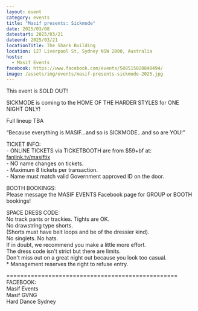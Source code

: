 ```yaml
---
layout: event
category: events
title: "Masif presents: Sickmode"
date: 2025/03/08
datestart: 2025/03/21
dateend: 2025/03/21
locationTitle: The Shark Building
location: 127 Liverpool St, Sydney NSW 2000, Australia
hosts:
  - Masif Events
facebook: https://www.facebook.com/events/588515820848494/
image: /assets/img/events/masif-presents-sickmode-2025.jpg
---
```


This event is SOLD OUT!

SICKMODE is coming to the HOME OF THE HARDER STYLES for ONE NIGHT ONLY!

Full lineup TBA

“Because everything is MASIF…and so is SICKMODE…and so are YOU!”

TICKET INFO:  
\- ONLINE TICKETS via TICKETBOOTH are from $59+bf at:  
[fanlink.tv/masiftix](https://l.facebook.com/l.php?u=http%3A%2F%2Ffanlink.tv%2Fmasiftix%3Ffbclid%3DIwZXh0bgNhZW0CMTAAAR1f-iphOL38hT3CctRfOp6ZPoT9XSbAgYs3yVNqUCTcNHyDv2v6t7tvNn0_aem_9GPQrVIY6PpmZ8DHjyIXCw&h=AT0OaI_QNtOWLmqU4dZGwM0MJSdNoZZAGTMhuiL7nEEex-lhVKE_Kvy9Z28vJtHdALcGC8uxWC1hBKUNsQfaIEQnAo_VcWsGUk4w7THplz7i6oHAAB6a9BO40ODH8tvbL_8XIRJXN03BrYDaXhVOINY&__tn__=q&c[0]=AT2Ha9cG3UUDvJAdZgntpVRhYzz4sihhkQrD6yGGr1sdEuEfBhInYLc8s9vlZ3ooJIl2yRKck0e7HHrZrkeC31-_i0umESXp7k9g9KNRhWWIT29TclhKNtdCE2GRR5hFGgPvl2a1yIv5RMh578Daz4Y37A8uSn7HJDRfkQ)  
\- NO name changes on tickets.  
\- Maximum 8 tickets per transaction.  
\- Name must match valid Government approved ID on the door.

BOOTH BOOKINGS:  
Please message the MASIF EVENTS Facebook page for GROUP or BOOTH bookings!

SPACE DRESS CODE:  
No track pants or trackies. Tights are OK.  
No drawstring type shorts.  
(Shorts must have belt loops and be of the dressier kind).  
No singlets. No hats.  
If in doubt, we recommend you make a little more effort.  
The dress code isn't strict but there are limits.  
Don't miss out on a great night out because you look too casual.  
\* Management reserves the right to refuse entry.

\=================================================  
FACEBOOK:  
Masif Events  
Masif GVNG  
Hard Dance Sydney
